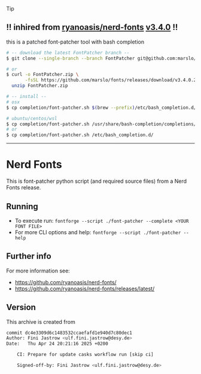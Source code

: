 
> [!TIP]
> ## !! inhired from [ryanoasis/nerd-fonts](https://github.com/ryanoasis/nerd-fonts) [v3.4.0](https://github.com/ryanoasis/nerd-fonts/releases/tag/v3.4.0) !!
>
> this is a patched font-patcher tool with bash completion

```bash
# -- download the latest FontPatcher branch --
$ git clone --single-branch --branch FontPatcher git@github.com:marslo/fonts.git

# or
$ curl -o FontPatcher.zip \
       -fsSL https://github.com/marslo/fonts/releases/download/v3.4.0.2/FontPatcher-v3.4.0.2.zip &&
  unzip FontPatcher.zip
```

```bash
# -- install --
# osx
$ cp completion/font-patcher.sh $(brew --prefix)/etc/bash_completion.d/

# ubuntu/centos/wsl
$ cp completion/font-patcher.sh /usr/share/bash-completion/completions/
# or
$ cp completion/font-patcher.sh /etc/bash_completion.d/
```

---

# Nerd Fonts

This is font-patcher python script (and required source files) from a Nerd Fonts release.

## Running

* To execute run: `fontforge --script ./font-patcher --complete <YOUR FONT FILE>`
* For more CLI options and help: `fontforge --script ./font-patcher --help`

## Further info

For more information see:
* https://github.com/ryanoasis/nerd-fonts/
* https://github.com/ryanoasis/nerd-fonts/releases/latest/

## Version
This archive is created from

```bash
commit dc4e3309d6c1483532ccaefafd1e940d7c80dec1
Author: Fini Jastrow <ulf.fini.jastrow@desy.de>
Date:   Thu Apr 24 20:21:16 2025 +0200

    CI: Prepare for update casks workflow run [skip ci]

    Signed-off-by: Fini Jastrow <ulf.fini.jastrow@desy.de>
```
